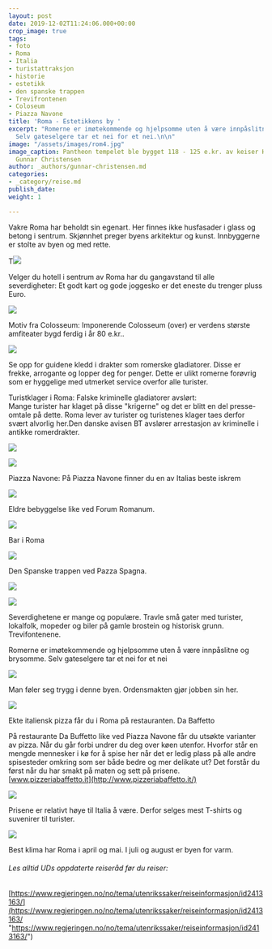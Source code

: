 ```yaml
---
layout: post
date: 2019-12-02T11:24:06.000+00:00
crop_image: true
tags:
- foto
- Roma
- Italia
- turistattraksjon
- historie
- estetikk
- den spanske trappen
- Trevifrontenen
- Coloseum
- Piazza Navone
title: 'Roma - Estetikkens by '
excerpt: "Romerne er imøtekommende og hjelpsomme uten å være innpåslitne og brysomme.
  Selv gateselgere tar et nei for et nei.\n\n"
image: "/assets/images/rom4.jpg"
image_caption: Pantheon tempelet ble bygget 118 - 125 e.kr. av keiser Hadrian. Foto
  Gunnar Christensen
author: _authors/gunnar-christensen.md
categories:
- _category/reise.md
publish_date: 
weight: 1

---
```

Vakre Roma har beholdt sin egenart. Her finnes ikke husfasader i glass og betong i sentrum. Skjønnhet preger byens arkitektur og kunst. Innbyggerne er stolte av byen og med rette.

T![](/assets/images/rom1.jpg)

Velger du hotell i sentrum av Roma har du gangavstand til alle severdigheter: Et godt kart og gode joggesko er det eneste du trenger pluss Euro.

![](/assets/images/roma9.jpg)

Motiv fra Colosseum: Imponerende Colosseum (over) er verdens største amfiteater bygd ferdig i år 80 e.kr..

![](/assets/images/romaguider.jpg)

Se opp for guidene kledd i drakter som romerske gladiatorer. Disse er frekke, arrogante og lopper deg for penger. Dette er ulikt romerne forøvrig som er hyggelige med utmerket service overfor alle turister.

Turistklager i Roma: Falske kriminelle gladiatorer avslørt:  
Mange turister har klaget på disse "krigerne" og det er blitt en del presse-omtale på dette. Roma lever av turister og turistenes klager taes derfor svært alvorlig her.Den danske avisen BT avslører arrestasjon av kriminelle i antikke romerdrakter.

![](/assets/images/rom2.jpg)

![](/assets/images/roma2.jpg)

Piazza Navone: På Piazza Navone finner du en av Italias beste iskrem

![](/assets/images/rom5.jpg)

Eldre bebyggelse like ved Forum Romanum.

![](/assets/images/roma6.jpg)

Bar i Roma

![](/assets/images/rom7.jpg)

Den Spanske trappen ved Pazza Spagna.

![](/assets/images/rom3.jpg)

![](/assets/images/roma3.jpg)

Severdighetene er mange og populære. Travle små gater med turister, lokalfolk, mopeder og biler på gamle brostein og historisk grunn. Trevifontenene.

Romerne er imøtekommende og hjelpsomme uten å være innpåslitne og brysomme. Selv gateselgere tar et nei for et nei

![](/assets/images/roma1.jpg)

Man føler seg trygg i denne byen. Ordensmakten gjør jobben sin her.

![](/assets/images/dabaffetto.jpg)

Ekte italiensk pizza får du i Roma på restauranten. Da Baffetto

På restaurante Da Buffetto like ved Piazza Navone får du utsøkte varianter av pizza. Når du går forbi undrer du deg over køen utenfor. Hvorfor står en mengde mennesker i kø for å spise her når det er ledig plass på alle andre spisesteder omkring som ser både bedre og mer delikate ut? Det forstår du først når du har smakt på maten og sett på prisene. [www.pizzeriabaffetto.it](http://www.pizzeriabaffetto.it/)

![](/assets/images/roma4.jpg)

Prisene er relativt høye til Italia å være. Derfor selges mest T-shirts og suvenirer til turister.

![](/assets/images/taleangst.jpg)

Best klima har Roma i april og mai. I juli og august er byen for varm.

###### Les alltid UDs oppdaterte reiseråd før du reiser:

[https://www.regjeringen.no/no/tema/utenrikssaker/reiseinformasjon/id2413163/](https://www.regjeringen.no/no/tema/utenrikssaker/reiseinformasjon/id2413163/ "https://www.regjeringen.no/no/tema/utenrikssaker/reiseinformasjon/id2413163/")